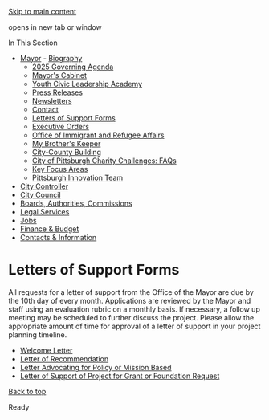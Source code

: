 [Skip to main content](https://www.pittsburghpa.gov/City-Government/Mayor/Letters-of-Support-Forms#main-content)

opens in new tab or window

In This Section

- [Mayor](https://www.pittsburghpa.gov/City-Government/Mayor)  - [Biography](https://www.pittsburghpa.gov/City-Government/Mayor/Biography)
  - [2025 Governing Agenda](https://www.pittsburghpa.gov/City-Government/Mayor/2025-Governing-Agenda)
  - [Mayor's Cabinet](https://www.pittsburghpa.gov/City-Government/Mayor/Mayors-Cabinet)
  - [Youth Civic Leadership Academy](https://www.pittsburghpa.gov/City-Government/Mayor/Youth-Civic-Leadership-Academy)
  - [Press Releases](https://www.pittsburghpa.gov/City-Government/Mayor/Press-Releases)
  - [Newsletters](https://www.pittsburghpa.gov/City-Government/Mayor/Newsletters)
  - [Contact](https://www.pittsburghpa.gov/City-Government/Mayor/Contact)
  - [Letters of Support Forms](https://www.pittsburghpa.gov/City-Government/Mayor/Letters-of-Support-Forms)
  - [Executive Orders](https://www.pittsburghpa.gov/City-Government/Mayor/Executive-Orders)
  - [Office of Immigrant and Refugee Affairs](https://www.pittsburghpa.gov/City-Government/Mayor/Office-of-Immigrant-and-Refugee-Affairs)
  - [My Brother's Keeper](https://www.pittsburghpa.gov/City-Government/Mayor/My-Brothers-Keeper)
  - [City-County Building](https://www.pittsburghpa.gov/City-Government/Mayor/City-County-Building)
  - [City of Pittsburgh Charity Challenges: FAQs](https://www.pittsburghpa.gov/City-Government/Mayor/City-of-Pittsburgh-Charity-Challenges-FAQs)
  - [Key Focus Areas](https://www.pittsburghpa.gov/City-Government/Mayor/Key-Focus-Areas)
  - [Pittsburgh Innovation Team](https://www.pittsburghpa.gov/City-Government/Mayor/Pittsburgh-Innovation-Team)
- [City Controller](https://www.pittsburghpa.gov/City-Government/City-Controllers-Office)
- [City Council](https://www.pittsburghpa.gov/City-Government/City-Council)
- [Boards, Authorities, Commissions](https://www.pittsburghpa.gov/City-Government/Boards-Authorities-Commissions)
- [Legal Services](https://www.pittsburghpa.gov/City-Government/Legal-Services)
- [Jobs](https://www.pittsburghpa.gov/City-Government/Jobs)
- [Finance & Budget](https://www.pittsburghpa.gov/City-Government/Finance-Budget)
- [Contacts & Information](https://www.pittsburghpa.gov/City-Government/Contacts-Information)

# Letters of Support Forms

All requests for a letter of support from the Office of the Mayor are due by the 10th day of every month. Applications are reviewed by the Mayor and staff using an evaluation rubric on a monthly basis. If necessary, a follow up meeting may be scheduled to further discuss the project. Please allow the appropriate amount of time for approval of a letter of support in your project planning timeline.

- [Welcome Letter](https://us.openforms.com/Form/c01f3d60-34cf-4435-a69b-4fbe5c3e248e)
- [Letter of Recommendation](https://us.openforms.com/Form/be9cd907-1110-438e-b7c9-bae797e3072b)
- [Letter Advocating for Policy or Mission Based](https://us.openforms.com/Form/493dbe5e-0bd8-406d-9f5f-fd456e67766a)
- [Letter of Support of Project for Grant or Foundation Request](https://us.openforms.com/Form/81fcb185-1eaa-4ff4-8def-595ebb01638f)

[Back to top](https://www.pittsburghpa.gov/City-Government/Mayor/Letters-of-Support-Forms#body-top)

Ready
